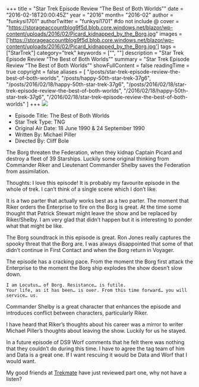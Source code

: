 +++
title = "Star Trek Episode Review “The Best of Both Worlds”"
date = "2016-02-18T20:00:45Z"
year = "2016"
month= "2016-02"
author = "funkysi1701"
authorTwitter = "funkysi1701" #do not include @
cover = "https://storageaccountblog9f5d.blob.core.windows.net/blazor/wp-content/uploads/2016/02/Picard_kidnapped_by_the_Borg.jpg"
images = ['https://storageaccountblog9f5d.blob.core.windows.net/blazor/wp-content/uploads/2016/02/Picard_kidnapped_by_the_Borg.jpg']
tags = ["StarTrek"]
category="trek"
keywords = ["", ""]
description =  "Star Trek Episode Review “The Best of Both Worlds”"
summary = "Star Trek Episode Review “The Best of Both Worlds”"
showFullContent = false
readingTime = true
copyright = false
aliases = [
    "/posts/star-trek-episode-review-the-best-of-both-worlds",
    "/posts/happy-50th-star-trek-37g6",
    "/posts/2016/02/18/happy-50th-star-trek-37g6",
    "/posts/2016/02/18/star-trek-episode-review-the-best-of-both-worlds",
    "/2016/02/18/happy-50th-star-trek-37g6",
    "/2016/02/18/star-trek-episode-review-the-best-of-both-worlds"
]
+++
![](https://storageaccountblog9f5d.blob.core.windows.net/blazor/wp-content/uploads/2016/02/Picard_kidnapped_by_the_Borg.jpg)
- Episode Title: The Best of Both Worlds
- Star Trek Type: TNG
- Original Air Date: 18 June 1990 & 24 September 1990
- Written By: Michael Piller
- Directed By: Cliff Bole

The Borg threaten the Federation, when they kidnap Captain Picard and destroy a fleet of 39 Starships. Luckily some original thinking from Commander Riker and Lieutenant Commander Shelby saves the Federation from assimilation.

Thoughts: I love this episode! It is probably my favourite episode in the whole of trek. I can’t think of  a single scene which I don’t like.

It is a two parter that actually works best as a two parter. The moment that Riker orders the Enterprise to fire on the Borg is great. At the time some thought that Patrick Stewart might leave the show and be replaced by Riker/Shelby. I am very glad that didn’t happen but it is interesting to ponder what that might be like.

The Borg soundtrack in this episode is great. Ron Jones really captures the spooky threat that the Borg are. I was always disappointed that some of that didn’t continue in First Contact and when the Borg return in Voyager.

The episode has a cracking pace. From the moment the Borg first attack the Enterprise to the moment the Borg ship explodes the show doesn’t slow down.

```
I am Locutus… of Borg. Resistance… is futile. 
Your life, as it has been… is over. From this time forward… you will service… us.
```

Commander Shelby is a great character that enhances the episode and introduces conflict between characters, particularly Riker.

I have heard that Riker’s thoughts about his career was a mirror to writer Michael Piller’s thoughts about leaving the show. Luckily for us he stayed.

In a future episode of DS9 Worf comments that he felt there was nothing that they couldn’t do during this time. I have to agree the tag team of him and Data is a great one. If I want rescuing it would be Data and Worf that I would want.

My good friends at [Trekmate](http://www.trekmate.org.uk/the-best-of-both-worlds-tng-s3-e26-review-the-battle-bridge/) have just reviewed part one, why not have a listen?